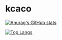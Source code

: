 # kcaco


[![Anurag's GitHub stats](https://github-readme-stats.vercel.app/api?username=kcaco2000&show_icons=true&theme=algolia)](https://github.com/anuraghazra/github-readme-stats)


[![Top Langs](https://github-readme-stats.vercel.app/api/top-langs/?username=kcaco2000&layout=compact&theme=algolia)](https://github.com/anuraghazra/github-readme-stats)
